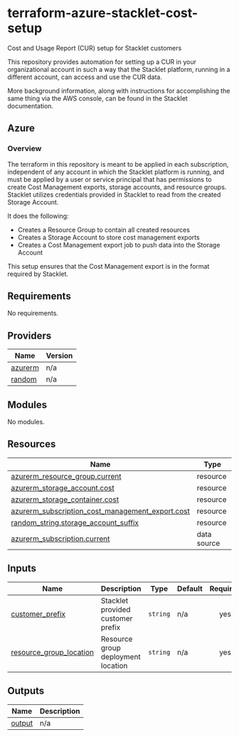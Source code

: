 # terraform-azure-stacklet-cost-setup
Cost and Usage Report (CUR) setup for Stacklet customers

This repository provides automation for setting up a CUR in your organizational account in such a way that the Stacklet platform, running in a different account, can access and use the CUR data.

More background information, along with instructions for accomplishing the same thing via the AWS console, can be found in the Stacklet documentation.

## Azure

### Overview

The terraform in this repository is meant to be applied in each subscription, independent of any account in which the Stacklet platform is running, and must be applied by a user or service principal that has permissions to create Cost Management exports, storage accounts, and resource groups. Stacklet utilizes credentials provided in Stacklet to read from the created Storage Account.

It does the following:

* Creates a Resource Group to contain all created resources
* Creates a Storage Account to store cost management exports
* Creates a Cost Management export job to push data into the Storage Account

This setup ensures that the Cost Management export is in the format required by Stacklet.

<!-- BEGIN_TF_DOCS -->
## Requirements

No requirements.

## Providers

| Name | Version |
|------|---------|
| <a name="provider_azurerm"></a> [azurerm](#provider\_azurerm) | n/a |
| <a name="provider_random"></a> [random](#provider\_random) | n/a |

## Modules

No modules.

## Resources

| Name | Type |
|------|------|
| [azurerm_resource_group.current](https://registry.terraform.io/providers/hashicorp/azurerm/latest/docs/resources/resource_group) | resource |
| [azurerm_storage_account.cost](https://registry.terraform.io/providers/hashicorp/azurerm/latest/docs/resources/storage_account) | resource |
| [azurerm_storage_container.cost](https://registry.terraform.io/providers/hashicorp/azurerm/latest/docs/resources/storage_container) | resource |
| [azurerm_subscription_cost_management_export.cost](https://registry.terraform.io/providers/hashicorp/azurerm/latest/docs/resources/subscription_cost_management_export) | resource |
| [random_string.storage_account_suffix](https://registry.terraform.io/providers/hashicorp/random/latest/docs/resources/string) | resource |
| [azurerm_subscription.current](https://registry.terraform.io/providers/hashicorp/azurerm/latest/docs/data-sources/subscription) | data source |

## Inputs

| Name | Description | Type | Default | Required |
|------|-------------|------|---------|:--------:|
| <a name="input_customer_prefix"></a> [customer\_prefix](#input\_customer\_prefix) | Stacklet provided customer prefix | `string` | n/a | yes |
| <a name="input_resource_group_location"></a> [resource\_group\_location](#input\_resource\_group\_location) | Resource group deployment location | `string` | n/a | yes |

## Outputs

| Name | Description |
|------|-------------|
| <a name="output_output"></a> [output](#output\_output) | n/a |
<!-- END_TF_DOCS -->
